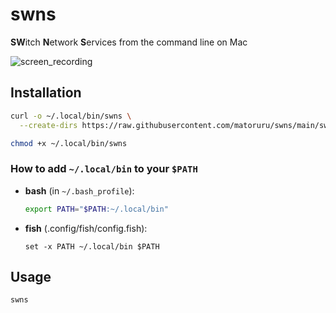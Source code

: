# swns
**SW**itch **N**etwork **S**ervices from the command line on Mac

![screen_recording](https://raw.githubusercontent.com/matoruru/imgs/master/swns/screen-recording.gif)

## Installation

```sh
curl -o ~/.local/bin/swns \
  --create-dirs https://raw.githubusercontent.com/matoruru/swns/main/swns

chmod +x ~/.local/bin/swns
```

### How to add `~/.local/bin` to your `$PATH`

- **bash** (in `~/.bash_profile`):

    ```sh
    export PATH="$PATH:~/.local/bin"
    ```

- **fish** (.config/fish/config.fish):

    ```
    set -x PATH ~/.local/bin $PATH
    ```

## Usage

```sh
swns
```
